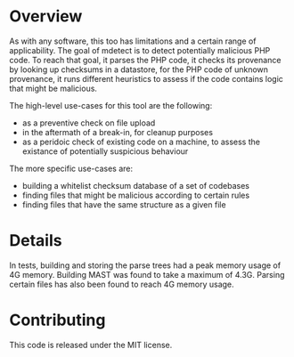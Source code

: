 Overview
========

As with any software, this too has limitations and a certain range of
applicability.
The goal of mdetect is to detect potentially malicious PHP code. To reach
that goal, it parses the PHP code, it checks its provenance by looking
up checksums in a datastore, for the PHP code of unknown provenance,
it runs different heuristics to assess if the code contains logic that
might be malicious.

The high-level use-cases for this tool are the following:
- as a preventive check on file upload
- in the aftermath of a break-in, for cleanup purposes
- as a peridoic check of existing code on a machine, to assess the existance
  of potentially suspicious behaviour

The more specific use-cases are:
- building a whitelist checksum database of a set of codebases
- finding files that might be malicious according to certain rules
- finding files that have the same structure as a given file

Details
=======

In tests, building and storing the parse trees had a peak memory usage of 4G memory.
Building MAST was found to take a maximum of 4.3G.
Parsing certain files has also been found to reach 4G memory usage.

Contributing
============

This code is released under the MIT license.


